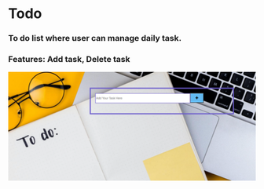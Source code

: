 # Todo
### To do list where user can manage daily task.
### Features: Add task, Delete task
![image](Snap.PNG)
